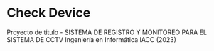 # Check Device
Proyecto de titulo - SISTEMA DE REGISTRO Y MONITOREO PARA EL SISTEMA DE CCTV 
Ingeniería en Informática
IACC (2023)
